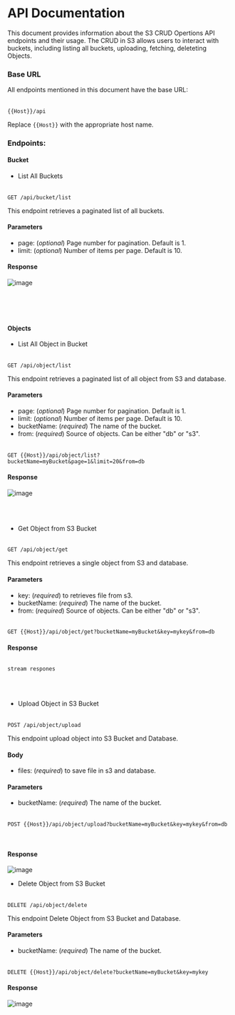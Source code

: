 
# API Documentation

This document provides information about the S3 CRUD Opertions API endpoints and their usage. The CRUD in S3 allows users to interact with buckets, including listing all buckets, uploading, fetching, deleteting Objects.

### Base URL
All endpoints mentioned in this document have the base URL:

######  
    {{Host}}/api     

Replace `{{Host}}` with the appropriate host name.

### Endpoints:
#### Bucket
- List All Buckets

######  
    GET /api/bucket/list

This endpoint retrieves a paginated list of all buckets.

#### Parameters
- page: (*optional*) Page number for pagination. Default is 1.
- limit: (*optional*) Number of items per page. Default is 10.

#### Response
![image](https://github.com/iamoxygen/S3-REST-API-node.js/assets/43597178/af83665c-ade2-4bb1-bace-680d2296405e)

<br>
<br>
<br>


#### Objects

- List All Object in Bucket

######  
    GET /api/object/list

This endpoint retrieves a paginated list of all object from S3 and database.

#### Parameters
- page: (*optional*) Page number for pagination. Default is 1.
- limit: (*optional*) Number of items per page. Default is 10.
- bucketName: (*required*) The name of the bucket.
- from: (*required*) Source of objects. Can be either "db" or "s3".

######
    GET {{Host}}/api/object/list?bucketName=myBucket&page=1&limit=20&from=db
    
#### Response
![image](https://github.com/iamoxygen/S3-REST-API-node.js/assets/43597178/84b895dc-c22b-45aa-af5d-dbd420e97882)


<br>
<br> 


- Get Object from S3 Bucket

######  
    GET /api/object/get

This endpoint retrieves a single object from S3 and database.

#### Parameters
- key: (*required*) to retrieves file from s3.
- bucketName: (*required*) The name of the bucket.
- from: (*required*) Source of objects. Can be either "db" or "s3".

######
    GET {{Host}}/api/object/get?bucketName=myBucket&key=mykey&from=db

#### Response
######
    stream respones

<br>
<br> 


- Upload Object in S3 Bucket

######  
    POST /api/object/upload

This endpoint upload object into S3 Bucket and Database.

#### Body
- files: (*required*) to save file in s3 and database.

#### Parameters
- bucketName: (*required*) The name of the bucket.

######
    POST {{Host}}/api/object/upload?bucketName=myBucket&key=mykey&from=db

<br>

#### Response
![image](https://github.com/iamoxygen/S3-REST-API-node.js/assets/43597178/965982d6-8209-435e-a91d-49fcfda0e06b)

- Delete Object from S3 Bucket

######  
    DELETE /api/object/delete

This endpoint Delete Object from S3 Bucket and Database.

#### Parameters
- bucketName: (*required*) The name of the bucket.

######
    DELETE {{Host}}/api/object/delete?bucketName=myBucket&key=mykey

#### Response
![image](https://github.com/iamoxygen/S3-REST-API-node.js/assets/43597178/35e97040-e55a-482f-9311-f3285e5508e5)


